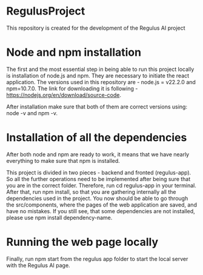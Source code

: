 # RegulusProject

This repository is created for the development of the Regulus AI project

# Node and npm installation

The first and the most essential step in being able to run this project locally is installation of node.js and
npm. They are necessary to initiate the react application. The versions used in this repository are - node.js = v22.2.0
and npm=10.7.0. The link for downloading it is following -  https://nodejs.org/en/download/source-code.

After installation make sure that both of them are correct versions using: node -v and npm -v.

# Installation of all the dependencies

After both node and npm are ready to work, it means that we have nearly everything to make sure that npm is installed.

This project is divided in two pieces - backend and fronted (regulus-app). So all the further operations need to be
implemented after being sure that you are in the correct folder. Therefore, run cd regulus-app in your terminal. After
that, run npm install, so that you are gathering internally all the dependencies used in the project. You now should
be able to go through the src/components, where the pages of the web application are saved, and have no mistakes. If you
still see, that some dependencies are not installed, please use npm install dependency-name.

# Running the web page locally

Finally, run npm start from the regulus app folder to start the local server with the Regulus AI page.